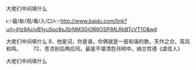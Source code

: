 大佬们中间填什么

👉最/新/观/看/入/口/👉http://www.baidu.com/link?url=jHz8AcivB1yuSpc8sJSrNM3GjOR6OSPiMLRbBTcVT1O&wd

大佬们中间填什么	8、他是词，你是谱，你俩就是一首和谐的歌。天作之合，鸾凤和鸣。
　　72、苍凉别后两应同，最是不堪清怨月明中。纳兰性德《虞佳人》


大佬们中间填什么
